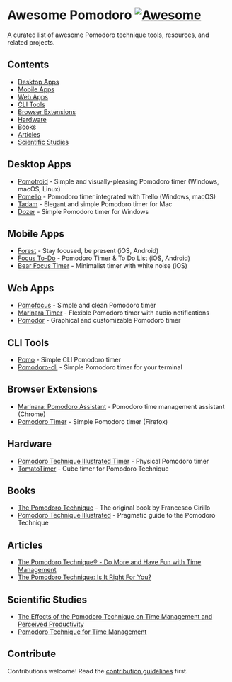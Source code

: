 # Awesome Pomodoro [![Awesome](https://awesome.re/badge.svg)](https://awesome.re)

A curated list of awesome Pomodoro technique tools, resources, and related projects.

## Contents

- [Desktop Apps](#desktop-apps)
- [Mobile Apps](#mobile-apps)
- [Web Apps](#web-apps)
- [CLI Tools](#cli-tools)
- [Browser Extensions](#browser-extensions)
- [Hardware](#hardware)
- [Books](#books)
- [Articles](#articles)
- [Scientific Studies](#scientific-studies)

## Desktop Apps

- [Pomotroid](https://github.com/Splode/pomotroid) - Simple and visually-pleasing Pomodoro timer (Windows, macOS, Linux)
- [Pomello](https://pomelloapp.com/) - Pomodoro timer integrated with Trello (Windows, macOS)
- [Tadam](https://tadamapp.com/) - Elegant and simple Pomodoro timer for Mac
- [Dozer](https://github.com/aweary/dozer) - Simple Pomodoro timer for Windows

## Mobile Apps

- [Forest](https://www.forestapp.cc/) - Stay focused, be present (iOS, Android)
- [Focus To-Do](https://www.focustodo.cn/) - Pomodoro Timer & To Do List (iOS, Android)
- [Bear Focus Timer](https://apps.apple.com/us/app/bear-focus-timer/id1328806990) - Minimalist timer with white noise (iOS)

## Web Apps

- [Pomofocus](https://pomofocus.io/) - Simple and clean Pomodoro timer
- [Marinara Timer](https://marinara-timer.com/) - Flexible Pomodoro timer with audio notifications
- [Pomodor](https://pomodor.app/) - Graphical and customizable Pomodoro timer

## CLI Tools

- [Pomo](https://github.com/kevinschoon/pomo) - Simple CLI Pomodoro timer
- [Pomodoro-cli](https://github.com/caarlos0/pomodoro) - Simple Pomodoro timer for your terminal

## Browser Extensions

- [Marinara: Pomodoro Assistant](https://chrome.google.com/webstore/detail/marinara-pomodoro%C2%AE-assist/lojgmehidjdhhbmpjfamhpkpodfcodef) - Pomodoro time management assistant (Chrome)
- [Pomodoro Timer](https://addons.mozilla.org/en-US/firefox/addon/pomodoro-clock/) - Simple Pomodoro timer (Firefox)

## Hardware

- [Pomodoro Technique Illustrated Timer](https://www.amazon.com/dp/B07PGBGV8Y) - Physical Pomodoro timer
- [TomatoTimer](https://www.amazon.com/dp/B07PT6QRYC) - Cube timer for Pomodoro Technique

## Books

- [The Pomodoro Technique](https://francescocirillo.com/products/the-pomodoro-technique-book-us) - The original book by Francesco Cirillo
- [Pomodoro Technique Illustrated](https://pragprog.com/titles/snfocus/pomodoro-technique-illustrated/) - Pragmatic guide to the Pomodoro Technique

## Articles

- [The Pomodoro Technique® - Do More and Have Fun with Time Management](https://francescocirillo.com/pages/pomodoro-technique)
- [The Pomodoro Technique: Is It Right For You?](https://todoist.com/productivity-methods/pomodoro-technique)

## Scientific Studies

- [The Effects of the Pomodoro Technique on Time Management and Perceived Productivity](https://www.researchgate.net/publication/340757606_The_Effects_of_the_Pomodoro_Technique_on_Time_Management_and_Perceived_Productivity)
- [Pomodoro Technique for Time Management](https://www.ncbi.nlm.nih.gov/pmc/articles/PMC9250188/)

## Contribute

Contributions welcome! Read the [contribution guidelines](CONTRIBUTING.md) first.
